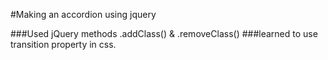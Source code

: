 #Making an accordion using jquery

###Used jQuery methods .addClass() & .removeClass()
###learned to use transition property in css.
